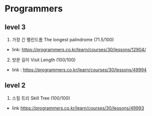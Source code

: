 # Programmers

## level 3

1. 가장 긴 펠린드롬  The longest palindrome (71.5/100)
* link: <https://programmers.co.kr/learn/courses/30/lessons/12904/>
2. 방문 길이 Visit Length (100/100)
* link : <https://programmers.co.kr/learn/courses/30/lessons/49994>

## level 2
1. 스킬 트리 Skill Tree (100/100)
* link <https://programmers.co.kr/learn/courses/30/lessons/49993>




